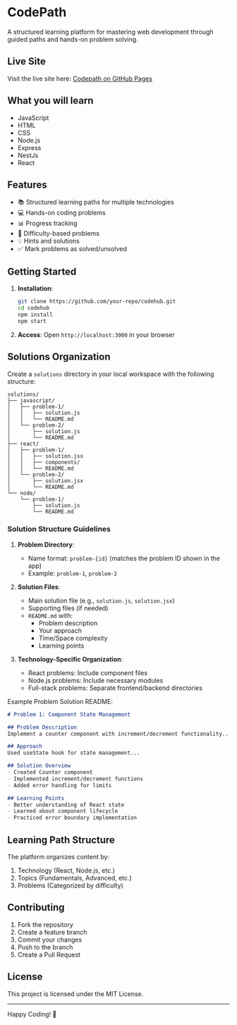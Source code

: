 # CodePath

A structured learning platform for mastering web development through guided paths and hands-on problem solving.

## Live Site

Visit the live site here: [Codepath on GitHub Pages](https://syedsaadh.github.io/codepath)


## What you will learn

- JavaScript
- HTML
- CSS
- Node.js
- Express
- NestJs
- React

## Features

- 📚 Structured learning paths for multiple technologies
- 💻 Hands-on coding problems
- 📊 Progress tracking
- 🎯 Difficulty-based problems
- 💡 Hints and solutions
- ✅ Mark problems as solved/unsolved

## Getting Started

1. **Installation**:
   ```bash
   git clone https://github.com/your-repo/codehub.git
   cd codehub
   npm install
   npm start
   ```

2. **Access**: Open `http://localhost:3000` in your browser

## Solutions Organization

Create a `solutions` directory in your local workspace with the following structure:

```
solutions/
├── javascript/
│   ├── problem-1/
│   │   ├── solution.js
│   │   └── README.md
│   └── problem-2/
│       ├── solution.js
│       └── README.md
├── react/
│   ├── problem-1/
│   │   ├── solution.jsx
│   │   ├── components/
│   │   └── README.md
│   └── problem-2/
│       ├── solution.jsx
│       └── README.md
└── node/
    └── problem-1/
        ├── solution.js
        └── README.md
```

### Solution Structure Guidelines

1. **Problem Directory**:
   - Name format: `problem-{id}` (matches the problem ID shown in the app)
   - Example: `problem-1`, `problem-2`

2. **Solution Files**:
   - Main solution file (e.g., `solution.js`, `solution.jsx`)
   - Supporting files (if needed)
   - `README.md` with:
     - Problem description
     - Your approach
     - Time/Space complexity
     - Learning points

3. **Technology-Specific Organization**:
   - React problems: Include component files
   - Node.js problems: Include necessary modules
   - Full-stack problems: Separate frontend/backend directories

Example Problem Solution README:
```markdown
# Problem 1: Component State Management

## Problem Description
Implement a counter component with increment/decrement functionality...

## Approach
Used useState hook for state management...

## Solution Overview
- Created Counter component
- Implemented increment/decrement functions
- Added error handling for limits

## Learning Points
- Better understanding of React state
- Learned about component lifecycle
- Practiced error boundary implementation
```

## Learning Path Structure

The platform organizes content by:
1. Technology (React, Node.js, etc.)
2. Topics (Fundamentals, Advanced, etc.)
3. Problems (Categorized by difficulty)

## Contributing

1. Fork the repository
2. Create a feature branch
3. Commit your changes
4. Push to the branch
5. Create a Pull Request

## License

This project is licensed under the MIT License.

---

Happy Coding! 🚀
